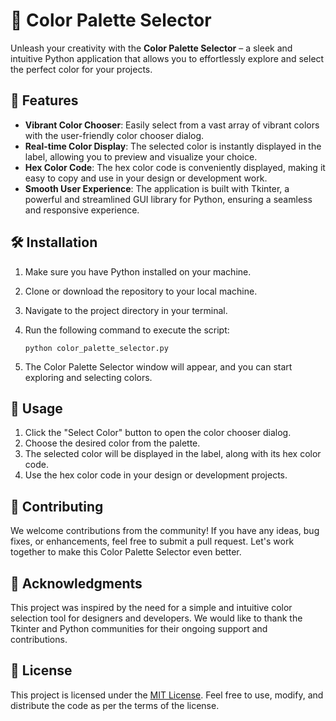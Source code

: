 

# 🎨 Color Palette Selector

Unleash your creativity with the **Color Palette Selector** – a sleek and intuitive Python application that allows you to effortlessly explore and select the perfect color for your projects.

## 🚀 Features

- **Vibrant Color Chooser**: Easily select from a vast array of vibrant colors with the user-friendly color chooser dialog.
- **Real-time Color Display**: The selected color is instantly displayed in the label, allowing you to preview and visualize your choice.
- **Hex Color Code**: The hex color code is conveniently displayed, making it easy to copy and use in your design or development work.
- **Smooth User Experience**: The application is built with Tkinter, a powerful and streamlined GUI library for Python, ensuring a seamless and responsive experience.

## 🛠️ Installation

1. Make sure you have Python installed on your machine.
2. Clone or download the repository to your local machine.
3. Navigate to the project directory in your terminal.
4. Run the following command to execute the script:

   ```
   python color_palette_selector.py
   ```

5. The Color Palette Selector window will appear, and you can start exploring and selecting colors.

## 🤖 Usage

1. Click the "Select Color" button to open the color chooser dialog.
2. Choose the desired color from the palette.
3. The selected color will be displayed in the label, along with its hex color code.
4. Use the hex color code in your design or development projects.

## 🤝 Contributing

We welcome contributions from the community! If you have any ideas, bug fixes, or enhancements, feel free to submit a pull request. Let's work together to make this Color Palette Selector even better.

## 🙏 Acknowledgments

This project was inspired by the need for a simple and intuitive color selection tool for designers and developers. We would like to thank the Tkinter and Python communities for their ongoing support and contributions.

## 📜 License

This project is licensed under the [MIT License](LICENSE). Feel free to use, modify, and distribute the code as per the terms of the license.

